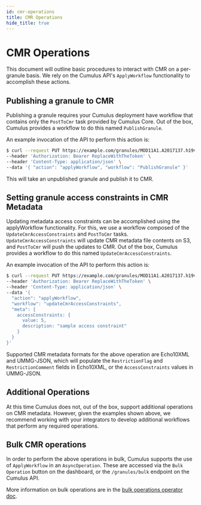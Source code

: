 ```yaml
---
id: cmr-operations
title: CMR Operations
hide_title: true
---
```


# CMR Operations

This document will outline basic procedures to interact with CMR on a per-granule basis.
We rely on the Cumulus API's `ApplyWorkflow` functionality to accomplish these actions.

## Publishing a granule to CMR

Publishing a granule requires your Cumulus deployment have workflow that contains only the `PostToCmr` task provided by Cumulus Core.
Out of the box, Cumulus provides a workflow to do this named `PublishGranule`.

An example invocation of the API to perform this action is:

```bash
$ curl --request PUT https://example.com/granules/MOD11A1.A2017137.h19v16.006.2017138085750 \
--header 'Authorization: Bearer ReplaceWithTheToken' \
--header 'Content-Type: application/json' \
--data '{ "action": "applyWorkflow", "workflow": "PublishGranule" }'
```

This will take an unpublished granule and publish it to CMR.

## Setting granule access constraints in CMR Metadata

Updating metadata access constraints can be accomplished using the applyWorkflow functionality.
For this, we use a workflow composed of the `UpdateCmrAccessConstraints` and `PostToCmr` tasks.
`UpdateCmrAccessConstraints` will update CMR metadata file contents on S3, and `PostToCmr` will push the updates to CMR.
Out of the box, Cumulus provides a workflow to do this named `UpdateCmrAccessConstraints`.

An example invocation of the API to perform this action is:

```bash
$ curl --request PUT https://example.com/granules/MOD11A1.A2017137.h19v16.006.2017138085750 \
--header 'Authorization: Bearer ReplaceWithTheToken' \
--header 'Content-Type: application/json' \
--data '{
  "action": "applyWorkflow",
  "workflow": "updateCmrAccessConstraints",
  "meta": {
    accessConstraints: {
      value: 5,
      description: "sample access constraint"
    }
  }
}'
```

Supported CMR metadata formats for the above operation are Echo10XML and UMMG-JSON, which will populate the `RestrictionFlag` and `RestrictionComment` fields in Echo10XML, or the `AccessConstraints` values in UMMG-JSON.

## Additional Operations

At this time Cumulus does not, out of the box, support additional operations on CMR metadata. However, given the examples shown above, we recommend working with your integrators to develop additional workflows that perform any required operations.

## Bulk CMR operations

In order to perform the above operations in bulk, Cumulus supports the use of `ApplyWorkflow` in an `AsyncOperation`. These are accessed via the `Bulk Operation` button on the dashboard, or the `/granules/bulk` endpoint on the Cumulus API.

More information on bulk operations are in the [bulk operations operator doc](../operator-docs/bulk-operations).
